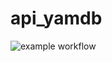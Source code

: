 # api_yamdb
![example workflow](https://github.com/Keshail/yamdb_final/workflows/yamdb_final/badge.svg)
